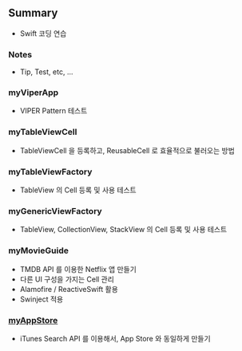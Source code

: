 ## Summary
* Swift 코딩 연습

### Notes
* Tip, Test, etc, ...

### myViperApp
* VIPER Pattern 테스트

### myTableViewCell
* TableViewCell 을 등록하고, ReusableCell 로 효율적으로 불러오는 방법

### myTableViewFactory
* TableView 의 Cell 등록 및 사용 테스트

### myGenericViewFactory
* TableView, CollectionView, StackView 의 Cell 등록 및 사용 테스트

### myMovieGuide
* TMDB API 를 이용한 Netflix 앱 만들기
* 다른 UI 구성을 가지는 Cell 관리
* Alamofire / ReactiveSwift 활용
* Swinject 적용

### [myAppStore](https://github.com/taitty/SwiftPractice/tree/master/myAppStore)
* iTunes Search API 를 이용해서, App Store 와 동일하게 만들기
